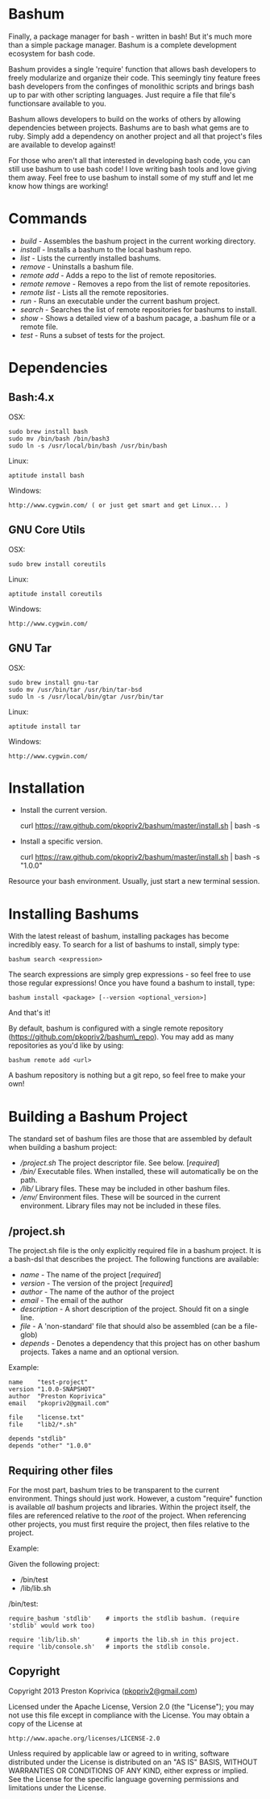 # Bashum 

Finally, a package manager for bash - written in bash!  But it's much more
than a simple package manager.  Bashum is a complete development ecosystem 
for bash code. 

Bashum provides a single 'require' function that allows bash developers to 
freely modularize and organize their code.  This seemingly tiny feature 
frees bash developers from the confinges of monolithic scripts and brings 
bash up to par with other scripting languages.  Just require a file 
that file's functionsare available to you.

Bashum allows developers to build on the works of others by allowing
dependencies between projects.  Bashums are to bash what gems are to ruby.
Simply add a dependency on another project and all that project's files 
are available to develop against!

For those who aren't all that interested in developing bash code, you can
still use bashum to use bash code!  I love writing bash tools and love 
giving them away.  Feel free to use bashum to install some of my stuff 
and let me know how things are working!

# Commands

* *build*         - Assembles the bashum project in the current working directory.
* *install*       - Installs a bashum to the local bashum repo.
* *list*          - Lists the currently installed bashums.
* *remove*        - Uninstalls a bashum file.
* *remote add*    - Adds a repo to the list of remote repositories.
* *remote remove* - Removes a repo from the list of remote repositories.
* *remote list*   - Lists all the remote repositories.
* *run*           - Runs an executable under the current bashum project.
* *search*        - Searches the list of remote repositories for bashums to install.
* *show*          - Shows a detailed view of a bashum pacage, a .bashum file or a remote file.
* *test*          - Runs a subset of tests for the project.

# Dependencies

## Bash:4.x 
	
OSX: 
	
	sudo brew install bash
	sudo mv /bin/bash /bin/bash3
	sudo ln -s /usr/local/bin/bash /usr/bin/bash

Linux:
	
	aptitude install bash

Windows:

	http://www.cygwin.com/ ( or just get smart and get Linux... )


## GNU Core Utils

OSX: 
	
	sudo brew install coreutils

Linux:
	
	aptitude install coreutils

Windows:

	http://www.cygwin.com/ 
	
## GNU Tar

OSX: 
	
	sudo brew install gnu-tar
	sudo mv /usr/bin/tar /usr/bin/tar-bsd
	sudo ln -s /usr/local/bin/gtar /usr/bin/tar

Linux:
	
	aptitude install tar

Windows:

	http://www.cygwin.com/ 
	

# Installation

* Install the current version.
	
	curl https://raw.github.com/pkopriv2/bashum/master/install.sh | bash -s 

* Install a specific version.

	curl https://raw.github.com/pkopriv2/bashum/master/install.sh | bash -s "1.0.0"

Resource your bash environment.  Usually, just start a new terminal session.

# Installing Bashums

With the latest releast of bashum, installing packages has become incredibly easy.  To search for a
list of bashums to install, simply type: 
	
	bashum search <expression>

The search expressions are simply grep expressions - so feel free to use those regular expressions!
Once you have found a bashum to install, type: 

	bashum install <package> [--version <optional_version>]

And that's it! 

By default, bashum is configured with a single remote repository (https://github.com/pkopriv2/bashum\_repo).
You may add as many repositories as you'd like by using:

	bashum remote add <url>

A bashum repository is nothing but a git repo, so feel free to make your own!

# Building a Bashum Project 

The standard set of bashum files are those that are assembled by default when building a bashum project:

* */project.sh*  The project descriptor file.  See below. [_required_]
* */bin/* Executable files.  When installed, these will automatically be on the path.
* */lib/* Library files.  These may be included in other bashum files. 
* */env/* Environment files.  These will be sourced in the current environment.  Library files may not be included in these files.

## /project.sh

The project.sh file is the only explicitly required file in a bashum project.  It is a bash-dsl 
that describes the project.  The following functions are available: 

* *name*         - The name of the project [_required_]
* *version*      - The version of the project [_required_]
* *author*       - The name of the author of the project
* *email*        - The email of the author
* *description*  - A short description of the project.  Should fit on a single line.
* *file*         - A 'non-standard' file that should also be assembled (can be a file-glob)
* *depends*      - Denotes a dependency that this project has on other bashum projects. Takes a name and an optional version. 

Example:

	name    "test-project"
	version "1.0.0-SNAPSHOT"
	author  "Preston Koprivica"
	email   "pkopriv2@gmail.com"

	file    "license.txt" 
	file    "lib2/*.sh" 

	depends "stdlib" 
	depends "other" "1.0.0"

## Requiring other files

For the most part, bashum tries to be transparent to the current environment.  Things should just work.  However,
a custom "require" function is available _all_ bashum projects and libraries.  Within the project itself, the files
are referenced relative to the _root_ of the project.  When referencing other projects, you must first require the
project, then files relative to the project.

Example:

Given the following project:

* /bin/test
* /lib/lib.sh

/bin/test: 

	require_bashum 'stdlib'    # imports the stdlib bashum. (require 'stdlib' would work too) 
	
	require 'lib/lib.sh'       # imports the lib.sh in this project.	
	require 'lib/console.sh'   # imports the stdlib console. 


## Copyright

Copyright 2013 Preston Koprivica (pkopriv2@gmail.com)

Licensed under the Apache License, Version 2.0 (the "License");
you may not use this file except in compliance with the License.
You may obtain a copy of the License at

    http://www.apache.org/licenses/LICENSE-2.0

Unless required by applicable law or agreed to in writing, software
distributed under the License is distributed on an "AS IS" BASIS,
WITHOUT WARRANTIES OR CONDITIONS OF ANY KIND, either express or implied.
See the License for the specific language governing permissions and
limitations under the License.
